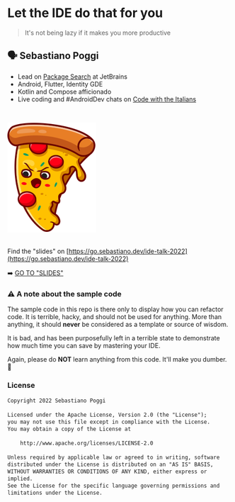 # Let the IDE do that for you

> It's not being lazy if it makes you more productive

## 🗣️ Sebastiano Poggi

* Lead on [Package Search](https://package-search.jetbrains.com) at JetBrains
* Android, Flutter, Identity GDE
* Kotlin and Compose afficionado
* Live coding and #AndroidDev chats on [Code with the Italians](https://codewiththeitalians.it)

<br/>

![](slides/img/angry-pizza.png)
<br/>
<br/>

Find the "slides" on [https://go.sebastiano.dev/ide-talk-2022](https://go.sebastiano.dev/ide-talk-2022)

➡️ [GO TO "SLIDES"](slides/001.md)

### ⚠️ A note about the sample code

The sample code in this repo is there only to display how you can refactor code.
It is terrible, hacky, and should not be used for anything. More than anything, it
should **never** be considered as a template or source of wisdom.

It is bad, and has been purposefully left in a terrible state to demonstrate how much
time you can save by mastering your IDE.

Again, please do **NOT** learn anything from this code. It'll make you dumber. 🫣

### License

```
Copyright 2022 Sebastiano Poggi

Licensed under the Apache License, Version 2.0 (the "License");
you may not use this file except in compliance with the License.
You may obtain a copy of the License at

    http://www.apache.org/licenses/LICENSE-2.0

Unless required by applicable law or agreed to in writing, software
distributed under the License is distributed on an "AS IS" BASIS,
WITHOUT WARRANTIES OR CONDITIONS OF ANY KIND, either express or implied.
See the License for the specific language governing permissions and
limitations under the License.
```
